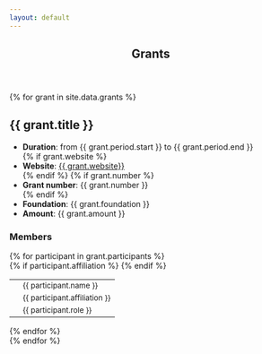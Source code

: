 ```yaml
---
layout: default
---
```


<!-- Main -->
<article id="main">
<header class="major container" markdown="1">

# Grants

</header>

<section class="wrapper card style4 container">

<div class="item-row row">

{% for grant in site.data.grants %}

<div class="item mb-4 col-12 col-lg-6">
<div class="card">
<div class="card-body">
<h2 class="card-title" id="{{ grant.id }}">{{ grant.title }}</h2>

<ul>
<li><strong>Duration</strong>: from {{ grant.period.start }} to {{ grant.period.end }}</li>
{% if grant.website %}
<li><strong>Website</strong>: <a href="{{ grant.website }}" title="">{{ grant.website}}</a></li>
{% endif %}
{% if grant.number %}
<li><strong>Grant number</strong>: {{ grant.number }}</li>
{% endif %}
<li><strong>Foundation</strong>: {{ grant.foundation }}</li>
<li><strong>Amount</strong>: {{ grant.amount }}</li>
</ul>

<h3>Members</h3>
<div class="container">
<div class="inner-item-row row">
{% for participant in grant.participants %}
<div class="inner-item col-12 col-sm-6">
<div class="col-12 p-2 mb-2 d-inline-block">
<table>
  <tbody>
    <tr>
      <td class="pr-2"><span class="fa fa-user"></span> </td>
      <td><small>{{ participant.name }}</small></td>
    </tr>
    {% if participant.affiliation %}
    <tr class="alert-secondary">
      <td><span class="fa fa-university"></span> </td>
      <td><small>{{ participant.affiliation }}</small></td>
    </tr>
    {% endif %}
    <tr>
      <td><span class="fa fa-list-ul"></span> </td>
      <td><small>{{ participant.role }}</small></td>
    </tr>
  </tbody>
</table>
</div>
</div>
{% endfor %}
</div>
</div>
</div>
</div>
</div>
{% endfor %}
</div>
</section>

</article>

<script>
jQuery(document).ready(function($) {
  $('.item-row').masonry({
    itemSelector : '.item'
  });  
});
jQuery(document).ready(function($) {
  $('.inner-item-row').masonry({
    itemSelector : '.inner-item'
  });  
});
</script>
